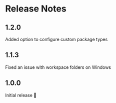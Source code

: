 # Release Notes

## 1.2.0

Added option to configure custom package types

## 1.1.3

Fixed an issue with workspace folders on Windows

## 1.0.0

Initial release :tada:
